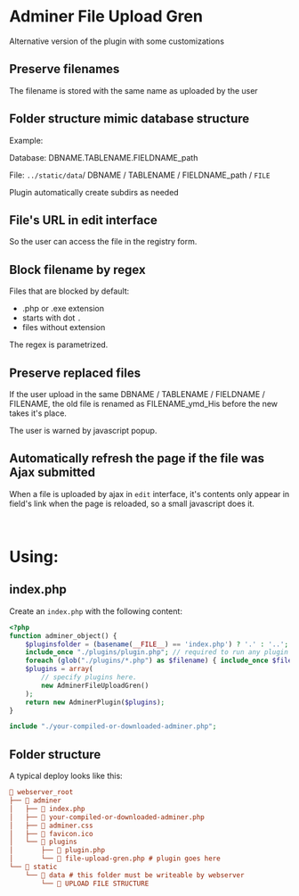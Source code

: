 # Adminer File Upload Gren

Alternative version of the plugin with some customizations


## Preserve filenames

The filename is stored with the same name as uploaded by the user


## Folder structure mimic database structure

Example:

Database: DBNAME.TABLENAME.FIELDNAME_path

File: `../static/data`/ DBNAME / TABLENAME / FIELDNAME_path / `FILE`

Plugin automatically create subdirs as needed


## File's URL in edit interface

So the user can access the file in the registry form.


## Block filename by regex

Files that are blocked by default:

- .php or .exe extension
- starts with dot ` . `
- files without extension

The regex is parametrized.


## Preserve replaced files

If the user upload in the same  DBNAME / TABLENAME / FIELDNAME / FILENAME, the old file is renamed as FILENAME_ymd_His before the new takes it's place.

The user is warned by javascript popup.


## Automatically refresh the page if the file was Ajax submitted

When a file is uploaded by ajax in `edit` interface, it's contents only appear in field's link when the page is reloaded, so a small javascript does it.

<br>

# Using:

## index.php

Create an `index.php` with the following content:

```php
<?php
function adminer_object() {
	$pluginsfolder = (basename(__FILE__) == 'index.php') ? '.' : '..';
	include_once "./plugins/plugin.php"; // required to run any plugin
	foreach (glob("./plugins/*.php") as $filename) { include_once $filename; } // autoloader
	$plugins = array(
		// specify plugins here.
		new AdminerFileUploadGren()
	);
	return new AdminerPlugin($plugins);
}

include "./your-compiled-or-downloaded-adminer.php";
```

## Folder structure

A typical deploy looks like this:

```ini
📂 webserver_root
├── 📂 adminer
│   ├── 📄 index.php
│   ├── 📄 your-compiled-or-downloaded-adminer.php
│   ├── 📄 adminer.css
│   ├── 📄 favicon.ico
│   └── 📂 plugins
│       ├── 📄 plugin.php
│       └── 📄 file-upload-gren.php # plugin goes here
└── 📂 static
    └── 📂 data # this folder must be writeable by webserver
        └── 📂 UPLOAD FILE STRUCTURE
```



